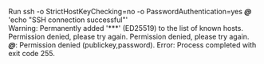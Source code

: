 Run ssh -o StrictHostKeyChecking=no -o PasswordAuthentication=yes ***@*** 'echo "SSH connection successful"'      
Warning: Permanently added '***' (ED25519) to the list of known hosts.
Permission denied, please try again.
Permission denied, please try again.
***@***: Permission denied (publickey,password).
Error: Process completed with exit code 255.
